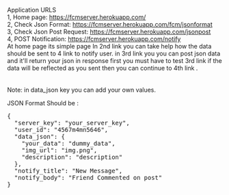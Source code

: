 Application URLS<br>
1, Home page: https://fcmserver.herokuapp.com/ <br>
2, Check Json Format: https://fcmserver.herokuapp.com/fcm/jsonformat<br>
3, Check Json Post Request: https://fcmserver.herokuapp.com/jsonpost<br>
4, POST Notification: https://fcmserver.herokuapp.com/notify<br>
At home page its simple page
In 2nd link you can take help how the data should be sent to 4 link to notify user.
in 3rd link you you can post json data and it'll return your json in response 
first you must have to test 3rd link if the data will be reflected as you sent then you can continue to 4th link .
<br><br>
<br>
Note: in data_json key you can add your own values.

JSON Format Should be : 

  <pre>{
  "server_key": "your_server_key",
  "user_id": "4567m4mn5646",
  "data_json": {
    "your_data": "dummy_data",
    "img_url": "img.png",
    "description": "description"
  },
  "notify_title": "New Message",
  "notify_body": "Friend Commented on post"
}
